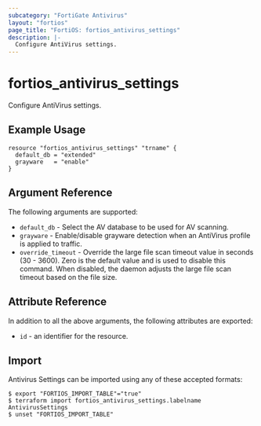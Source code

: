 ```yaml
---
subcategory: "FortiGate Antivirus"
layout: "fortios"
page_title: "FortiOS: fortios_antivirus_settings"
description: |-
  Configure AntiVirus settings.
---
```


# fortios_antivirus_settings
Configure AntiVirus settings.

## Example Usage

```hcl
resource "fortios_antivirus_settings" "trname" {
  default_db = "extended"
  grayware   = "enable"
}
```

## Argument Reference

The following arguments are supported:

* `default_db` - Select the AV database to be used for AV scanning.
* `grayware` - Enable/disable grayware detection when an AntiVirus profile is applied to traffic.
* `override_timeout` - Override the large file scan timeout value in seconds (30 - 3600). Zero is the default value and is used to disable this command. When disabled, the daemon adjusts the large file scan timeout based on the file size.


## Attribute Reference

In addition to all the above arguments, the following attributes are exported:
* `id` - an identifier for the resource.

## Import

Antivirus Settings can be imported using any of these accepted formats:
```
$ export "FORTIOS_IMPORT_TABLE"="true"
$ terraform import fortios_antivirus_settings.labelname AntivirusSettings
$ unset "FORTIOS_IMPORT_TABLE"
```
